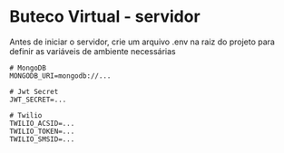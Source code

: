 # Buteco Virtual - servidor

Antes de iniciar o servidor, crie um arquivo .env na raiz do projeto para definir as variáveis de ambiente necessárias
```
# MongoDB
MONGODB_URI=mongodb://...

# Jwt Secret
JWT_SECRET=...

# Twilio
TWILIO_ACSID=...
TWILIO_TOKEN=...
TWILIO_SMSID=...
```